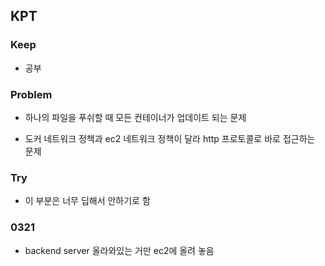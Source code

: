 ## KPT

### Keep

- 공부

### Problem

- 하나의 파일을 푸쉬할 때 모든 컨테이너가 업데이트 되는 문제

- 도커 네트워크 정책과 ec2 네트워크 정책이 달라 http 프로토콜로 바로 접근하는 문제
### Try

- 이 부분은 너무 딥해서 안하기로 함

### 0321

- backend server 올라와있는 거만 ec2에 올려 놓음
